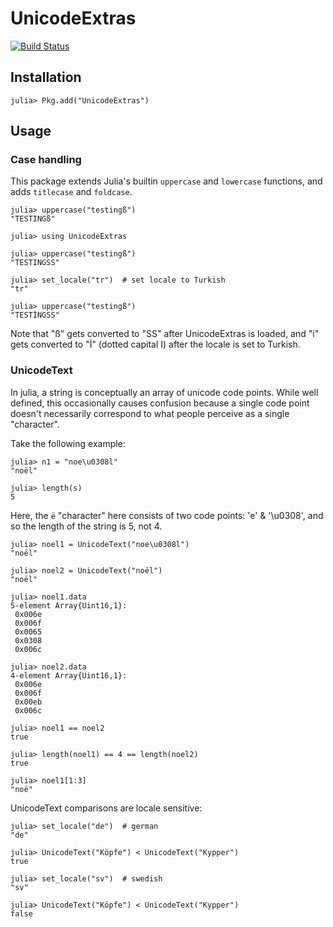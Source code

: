 UnicodeExtras
=============

[![Build Status](https://travis-ci.org/nolta/UnicodeExtras.jl.png)](https://travis-ci.org/nolta/UnicodeExtras.jl)

Installation
------------

    julia> Pkg.add("UnicodeExtras")

Usage
-----

### Case handling

This package extends Julia's builtin `uppercase` and `lowercase` functions,
and adds `titlecase` and `foldcase`.

    julia> uppercase("testingß")
    "TESTINGß"

    julia> using UnicodeExtras

    julia> uppercase("testingß")
    "TESTINGSS"

    julia> set_locale("tr")  # set locale to Turkish
    "tr"

    julia> uppercase("testingß")
    "TESTİNGSS"

Note that "ß" gets converted to "SS" after UnicodeExtras is loaded,
and "i" gets converted to "İ" (dotted capital I)
after the locale is set to Turkish.

### UnicodeText

In julia, a string is conceptually an array of unicode code points.
While well defined, this occasionally causes confusion because a single
code point doesn't necessarily correspond to what people perceive as a single
"character".

Take the following example:

```jlcon
julia> n1 = "noe\u0308l"
"noël"

julia> length(s)
5
```

Here, the `ë` "character" here consists of two code points: 'e' & '\u0308',
and so the length of the string is 5, not 4.

```jlcon
julia> noel1 = UnicodeText("noe\u0308l")
"noël"

julia> noel2 = UnicodeText("noël")
"noël"

julia> noel1.data
5-element Array{Uint16,1}:
 0x006e
 0x006f
 0x0065
 0x0308
 0x006c

julia> noel2.data
4-element Array{Uint16,1}:
 0x006e
 0x006f
 0x00eb
 0x006c

julia> noel1 == noel2
true

julia> length(noel1) == 4 == length(noel2)
true

julia> noel1[1:3]
"noë"
```

UnicodeText comparisons are locale sensitive:

```
julia> set_locale("de")  # german
"de"

julia> UnicodeText("Köpfe") < UnicodeText("Kypper")
true

julia> set_locale("sv")  # swedish
"sv"

julia> UnicodeText("Köpfe") < UnicodeText("Kypper")
false
```

